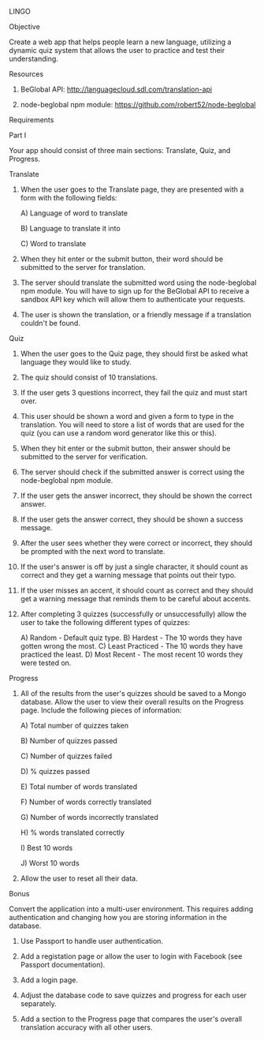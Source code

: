 LINGO

Objective

Create a web app that helps people learn a new language, utilizing a dynamic quiz system that allows the user to practice and test their understanding.

Resources

1) BeGlobal API: http://languagecloud.sdl.com/translation-api

2) node-beglobal npm module: https://github.com/robert52/node-beglobal

Requirements

Part I

Your app should consist of three main sections: Translate, Quiz, and Progress.

Translate

1) When the user goes to the Translate page, they are presented with a form with the following fields:

	A) Language of word to translate
	
	B) Language to translate it into
	
	C) Word to translate

2) When they hit enter or the submit button, their word should be submitted to the server for translation.

3) The server should translate the submitted word using the node-beglobal npm module. You will have to sign up for the BeGlobal API to receive a sandbox API key which will allow them to authenticate your requests.

4) The user is shown the translation, or a friendly message if a translation couldn't be found.

Quiz

1) When the user goes to the Quiz page, they should first be asked what language they would like to study.

2) The quiz should consist of 10 translations.

3) If the user gets 3 questions incorrect, they fail the quiz and must start over.

4) This user should be shown a word and given a form to type in the translation. You will need to store a list of words that are used for the quiz (you can use a random word generator like this or this).

5) When they hit enter or the submit button, their answer should be submitted to the server for verification.

6) The server should check if the submitted answer is correct using the node-beglobal npm module. 

7) If the user gets the answer incorrect, they should be shown the correct answer.

8) If the user gets the answer correct, they should be shown a success message.

9) After the user sees whether they were correct or incorrect, they should be prompted with the next word to translate.

10) If the user's answer is off by just a single character, it should count as correct and they get a warning message that points out their typo.

11) If the user misses an accent, it should count as correct and they should get a warning message that reminds them to be careful about accents.

12) After completing 3 quizzes (successfully or unsuccessfully) allow the user to take the following different types of quizzes:

	A) Random - Default quiz type.
	B) Hardest - The 10 words they have gotten wrong the most.
	C) Least Practiced - The 10 words they have practiced the least.
	D) Most Recent - The most recent 10 words they were tested on.

Progress

1) All of the results from the user's quizzes should be saved to a Mongo database. Allow the user to view their overall results on the Progress page. Include the following pieces of information:

	A) Total number of quizzes taken

	B) Number of quizzes passed

	C) Number of quizzes failed

	D) % quizzes passed

	E) Total number of words translated

	F) Number of words correctly translated

	G) Number of words incorrectly translated

	H) % words translated correctly

	I) Best 10 words
	
	J) Worst 10 words

2) Allow the user to reset all their data.

Bonus

Convert the application into a multi-user environment. This requires adding authentication and changing how you are storing information in the database.

1) Use Passport to handle user authentication.

2) Add a registation page or allow the user to login with Facebook (see Passport documentation).

3) Add a login page.

4) Adjust the database code to save quizzes and progress for each user separately.

5) Add a section to the Progress page that compares the user's overall translation accuracy with all other users.
